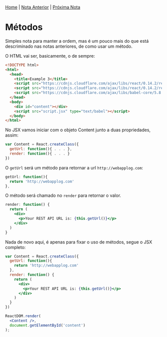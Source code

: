 [Home](../README.md) | [Nota Anterior](note_3_2.md) | [Próxima Nota](note_3_4)

# Métodos

Simples nota para manter a ordem, mas é um pouco mais do que está descriminado
nas notas anteriores, de como usar um método.

O HTML vai ser, basicamente, o de sempre:

```html
<!DOCTYPE html>
<html>
  <head>
    <title>Example 3</title>
    <script src="https://cdnjs.cloudflare.com/ajax/libs/react/0.14.2/react.js"></script>
    <script src="https://cdnjs.cloudflare.com/ajax/libs/react/0.14.2/react-dom.js"></script>
    <script src="https://cdnjs.cloudflare.com/ajax/libs/babel-core/5.8.34/browser.js"></script>
  </head>
  <body>
    <div id="content"></div>
    <script src="script.jsx" type="text/babel"></script>
  </body>
</html>
```

No JSX vamos iniciar com o objeto Content junto a duas propriedades, assim:

```jsx
var Content = React.createClass({
  getUrl: function(){ . . . },
  render: function(){ . . . }
})
```

O `getUrl` será um método para retornar a url `http://webapplog.com`:

```jsx
getUrl: function(){
  return 'http://webapplog.com'
},
```

O método será chamado no `render` para retornar o valor.

```jsx
render: function() {
  return (
    <div>
      <p>Your REST API URL is: {this.getUrl()}</p>
    </div>
  )
}
```

Nada de novo aqui, é apenas para fixar o uso de métodos, segue o JSX completo:

```jsx
var Content = React.createClass({
  getUrl: function(){
    return 'http://webapplog.com'
  },
  render: function() {
    return (
      <div>
        <p>Your REST API URL is: {this.getUrl()}</p>
      </div>
    )
  }
})

ReactDOM.render(
  <Content />,
  document.getElementById('content')
);
```
